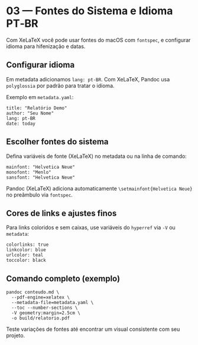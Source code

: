# 03 — Fontes do Sistema e Idioma PT‑BR

Com XeLaTeX você pode usar fontes do macOS com `fontspec`, e configurar idioma para hifenização e datas.

## Configurar idioma

Em metadata adicionamos `lang: pt-BR`. Com XeLaTeX, Pandoc usa `polyglossia` por padrão para tratar o idioma.

Exemplo em `metadata.yaml`:

```
title: "Relatório Demo"
author: "Seu Nome"
lang: pt-BR
date: today
```

## Escolher fontes do sistema

Defina variáveis de fonte (XeLaTeX) no metadata ou na linha de comando:

```
mainfont: "Helvetica Neue"
monofont: "Menlo"
sansfont: "Helvetica Neue"
```

Pandoc (XeLaTeX) adiciona automaticamente `\setmainfont{Helvetica Neue}` no preâmbulo via `fontspec`.

## Cores de links e ajustes finos

Para links coloridos e sem caixas, use variáveis do `hyperref` via `-V` ou `metadata`:

```
colorlinks: true
linkcolor: blue
urlcolor: teal
toccolor: black
```

## Comando completo (exemplo)

```
pandoc conteudo.md \
  --pdf-engine=xelatex \
  --metadata-file=metadata.yaml \
  --toc --number-sections \
  -V geometry:margin=2.5cm \
  -o build/relatorio.pdf
```

Teste variações de fontes até encontrar um visual consistente com seu projeto.

